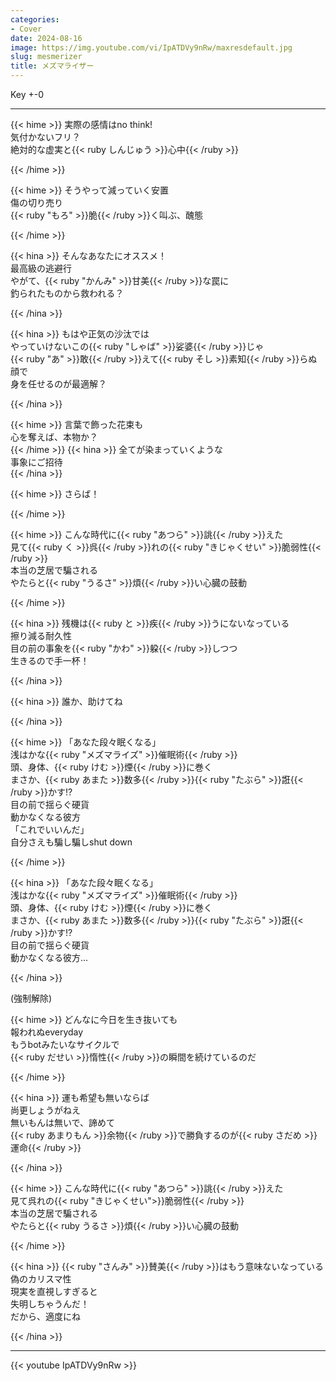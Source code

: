 ```yaml
---
categories:
- Cover
date: 2024-08-16
image: https://img.youtube.com/vi/IpATDVy9nRw/maxresdefault.jpg
slug: mesmerizer
title: メズマライザー
---
```



Key +-0

---

{{< hime >}}
実際の感情はno think!  
気付かないフリ？  
絶対的な虚実と{{< ruby しんじゅう >}}心中{{< /ruby >}}  

{{< /hime >}}

{{< hime >}}
そうやって減っていく安置  
傷の切り売り  
{{< ruby "もろ" >}}脆{{< /ruby >}}く叫ぶ、醜態  

{{< /hime >}}

{{< hina >}}
そんなあなたにオススメ！  
最高級の逃避行  
やがて、{{< ruby "かんみ" >}}甘美{{< /ruby >}}な罠に  
釣られたものから救われる？  

{{< /hina >}}

{{< hina >}}
もはや正気の沙汰では  
やっていけないこの{{< ruby "しゃば" >}}娑婆{{< /ruby >}}じゃ  
{{< ruby "あ" >}}敢{{< /ruby >}}えて{{< ruby そし >}}素知{{< /ruby >}}らぬ顔で  
身を任せるのが最適解？  

{{< /hina >}}

{{< hime >}}
言葉で飾った花束も  
心を奪えば、本物か？  
{{< /hime >}}
{{< hina >}}
全てが染まっていくような  
事象にご招待  
{{< /hina >}}

{{< hime >}}
さらば！  

{{< /hime >}}

{{< hime >}}
こんな時代に{{< ruby "あつら" >}}誂{{< /ruby >}}えた  
見て{{< ruby く >}}呉{{< /ruby >}}れの{{< ruby "きじゃくせい" >}}脆弱性{{< /ruby >}}  
本当の芝居で騙される  
やたらと{{< ruby "うるさ" >}}煩{{< /ruby >}}い心臓の鼓動  

{{< /hime >}}

{{< hina >}}
残機は{{< ruby と >}}疾{{< /ruby >}}うにないなっている  
擦り減る耐久性  
目の前の事象を{{< ruby "かわ" >}}躱{{< /ruby >}}しつつ  
生きるので手一杯！  

{{< /hina >}}

{{< hina >}}
誰か、助けてね

{{< /hina >}}

{{< hime >}}
「あなた段々眠くなる」  
浅はかな{{< ruby "メズマライズ" >}}催眠術{{< /ruby >}}  
頭、身体、{{< ruby けむ >}}煙{{< /ruby >}}に巻く  
まさか、{{< ruby あまた >}}数多{{< /ruby >}}{{< ruby "たぶら" >}}誑{{< /ruby >}}かす!?  
目の前で揺らぐ硬貨  
動かなくなる彼方  
「これでいいんだ」  
自分さえも騙し騙しshut down  

{{< /hime >}}

{{< hina >}}
「あなた段々眠くなる」  
浅はかな{{< ruby "メズマライズ" >}}催眠術{{< /ruby >}}  
頭、身体、{{< ruby けむ >}}煙{{< /ruby >}}に巻く  
まさか、{{< ruby あまた >}}数多{{< /ruby >}}{{< ruby "たぶら" >}}誑{{< /ruby >}}かす!?  
目の前で揺らぐ硬貨  
動かなくなる彼方...  

{{< /hina >}}

(強制解除)

{{< hime >}}
どんなに今日を生き抜いても  
報われぬeveryday  
もうbotみたいなサイクルで  
{{< ruby だせい >}}惰性{{< /ruby >}}の瞬間を続けているのだ  

{{< /hime >}}

{{< hina >}}
運も希望も無いならば  
尚更しょうがねえ  
無いもんは無いで、諦めて  
{{< ruby あまりもん >}}余物{{< /ruby >}}で勝負するのが{{< ruby さだめ >}}運命{{< /ruby >}}  

{{< /hina >}}

{{< hime >}}
こんな時代に{{< ruby "あつら" >}}誂{{< /ruby >}}えた  
見て呉れの{{< ruby "きじゃくせい">}}脆弱性{{< /ruby >}}  
本当の芝居で騙される  
やたらと{{< ruby うるさ >}}煩{{< /ruby >}}い心臓の鼓動  

{{< /hime >}}

{{< hina >}}
{{< ruby "さんみ" >}}賛美{{< /ruby >}}はもう意味ないなっている  
偽のカリスマ性  
現実を直視しすぎると  
失明しちゃうんだ！  
だから、適度にね  

{{< /hina >}}

---

{{< youtube IpATDVy9nRw >}}